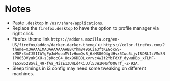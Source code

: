 # Notes
- Paste `.desktop` in `/usr/share/applications`.
- Replace the `firefox.desktop` to have the option to profile manager via right click.
- Firefox theme link `https://addons.mozilla.org/en-US/firefox/addon/darker-darker-theme/` or `https://color.firefox.com/?theme=XQAAAAIMAQAAAAAAAABBKYhm849SCia3ftKEGccwS-xMDPr3mIJS1IAYgPpJmMqoaMV1vHomQsB_6zMS86O4glHvx5Iwu5ijvIRDRLIzVMoSNIP805DVyukSXU-sJpRocG4_8ox96DBDLxvrvc4wIt2YbFdXf_dywuDBp_xFLMF-rE5xB52BSvi_49-fAa_4izE1ZUWLd4KiUJl53W1RMSfOOGrf_-Z-92A`.
- Sleep timings in i3 config may need some tweaking on different machines.
